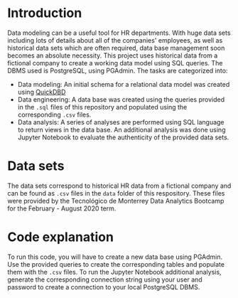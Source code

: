# Introduction
Data modeling can be a useful tool for HR departments. With huge data sets including lots of details about all of the companies' employees, as well as historical data sets which are often required, data base management soon becomes an absolute necessity. This project uses historical data from a fictional company to create a working data model using SQL queries. The DBMS used is PostgreSQL, using PGAdmin. The tasks are categorized into:
* Data modeling: An initial schema for a relational data model was created using [QuickDBD](http://www.quickdatabasediagrams.com)
* Data engineering: A data base was created using the queries provided in the `.sql` files of this repository and populated using the corresponding `.csv` files.
* Data analysis: A series of analyses are performed using SQL language to return views in the data base. An additional analysis was done using Jupyter Notebook to evaluate the authenticity of the provided data sets.

# Data sets
The data sets correspond to historical HR data from a fictional company and can be found as `.csv` files in the `data` folder of this respository. These files were provided by the Tecnológico de Monterrey Data Analytics Bootcamp for the February - August 2020 term.

# Code explanation
To run this code, you will have to create a new data base using PGAdmin. Use the provided queries to create the corresponding tables and populate them with the `.csv` files. To run the Jupyter Notebook additional analysis, generate the corresponding connection string using your user and password to create a connection to your local PostgreSQL DBMS.


